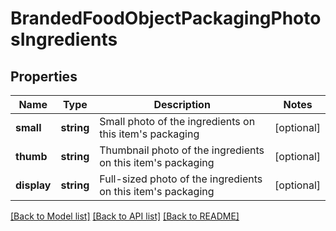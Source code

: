 # BrandedFoodObjectPackagingPhotosIngredients

## Properties
Name | Type | Description | Notes
------------ | ------------- | ------------- | -------------
**small** | **string** | Small photo of the ingredients on this item&#x27;s packaging | [optional] 
**thumb** | **string** | Thumbnail photo of the ingredients on this item&#x27;s packaging | [optional] 
**display** | **string** | Full-sized photo of the ingredients on this item&#x27;s packaging | [optional] 

[[Back to Model list]](../../README.md#documentation-for-models) [[Back to API list]](../../README.md#documentation-for-api-endpoints) [[Back to README]](../../README.md)

